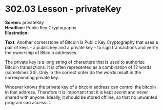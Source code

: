# 302.03 Lesson - privateKey

**Screen:** privateKey\
**Headline:** Public Key Cryptography\
**Illustration:**

**Text:** Another cornerstone of Bitcoin is Public Key Cryptography that uses a pair of keys - a public key and a private key - to sign transactions and verify the ownership of Bitcoin addresses.

The private key is a long string of characters that is used to authorize Bitcoin transactions. It is often represented as a combination of 12 words (sometimes 24). Only in the correct order do the words result in the corresponding private key.

Whoever knows the private key of a bitcoin address can control the bitcoin in that address. Therefore it is important that it is kept secret and never shared with anyone. Ideally, it should be stored offline, so that no unwanted program can access it. &#x20;
